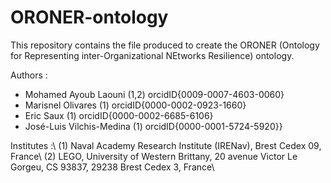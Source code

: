 # ORONER-ontology
This repository contains the file produced to create the ORONER (Ontology for Representing inter-Organizational NEtworks Resilience) ontology.

Authors :
- Mohamed Ayoub Laouni (1,2) orcidID{0009-0007-4603-0060}
- Marisnel Olivares (1) orcidID{0000-0002-0923-1660}
- Eric Saux (1) orcidID{0000-0002-6685-6106}
- José-Luis Vilchis-Medina (1) orcidID{0000-0001-5724-5920}}

Institutes :\\
(1) Naval Academy Research Institute (IRENav), Brest Cedex 09, France\\
(2) LEGO, University of Western Brittany, 20 avenue Victor Le Gorgeu, CS 93837, 29238 Brest Cedex 3, France\\
